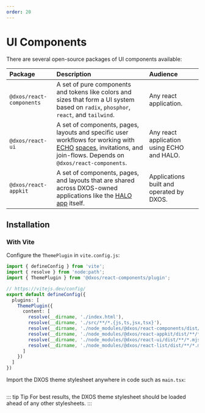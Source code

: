 ```yaml
---
order: 20
---
```


# UI Components

There are several open-source packages of UI components available:

| Package                  | Description                                                                                                                                                                                                                                                      | Audience |
| :----------------------- | :--------------------------------------------------------------------------------------------------------------------------------------------------------------------------------------------------------------------------------------------------------------- | :--- |
| `@dxos/react-components` | A set of pure components and tokens like colors and sizes that form a UI system based on `radix`, `phosphor`, `react`, and `tailwind`. | Any react application. |
| `@dxos/react-ui`         | A set of components, pages, layouts and specific user workflows for working with [ECHO](../platform) [spaces](../glossary#space), invitations, and join-flows. Depends on `@dxos/react-components`. | Any react application using ECHO and HALO. |
| `@dxos/react-appkit`     | A set of components, pages, and layouts that are shared across DXOS-owned applications like the [HALO app](../platform/halo) itself. | Applications built and operated by DXOS. |

## Installation

### With Vite

Configure the `ThemePlugin` in `vite.config.js`:

```ts file=./snippets/vite-config.ts#L5-
import { defineConfig } from 'vite';
import { resolve } from 'node:path';
import { ThemePlugin } from '@dxos/react-components/plugin';

// https://vitejs.dev/config/
export default defineConfig({
  plugins: [
    ThemePlugin({
      content: [
        resolve(__dirname, './index.html'),
        resolve(__dirname, './src/**/*.{js,ts,jsx,tsx}'),
        resolve(__dirname, './node_modules/@dxos/react-components/dist/**/*.mjs'),
        resolve(__dirname, './node_modules/@dxos/react-appkit/dist/**/*.mjs'),
        resolve(__dirname, './node_modules/@dxos/react-ui/dist/**/*.mjs'),
        resolve(__dirname, './node_modules/@dxos/react-list/dist/**/*.mjs')
      ]
    })
  ]
})
```

Import the DXOS theme stylesheet anywhere in code such as `main.tsx`:
```tsx file=./snippets/vite-main.tsx#L5-
```

::: tip Tip
For best results, the DXOS theme stylesheet should be loaded ahead of any other stylesheets.
:::